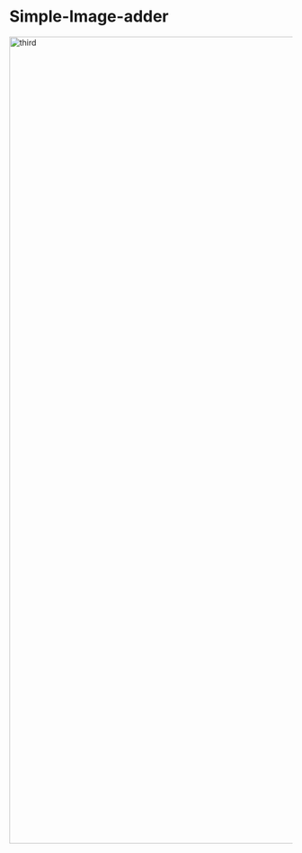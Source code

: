 # Simple-Image-adder
<img width="1438" alt="third" src="https://user-images.githubusercontent.com/39939776/70931389-30d17e00-1fec-11ea-8bed-75f1e84856de.png">


